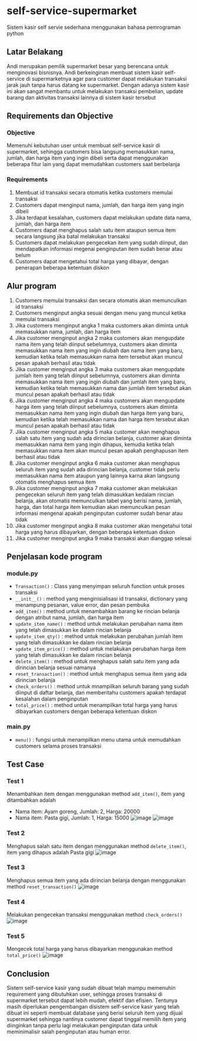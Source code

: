 # self-service-supermarket
Sistem kasir self servie sederhana menggunakan bahasa pemrograman python

## Latar Belakang
Andi merupakan pemilik supermarket besar yang berencana untuk menginovasi bisnisnya. Andi berkeinginan membuat sistem kasir self-service di supermarketnya agar para customer dapat melakukan transaksi jarak jauh tanpa harus datang ke supermarket. Dengan adanya sistem kasir ini akan sangat membantu untuk melakukan transaksi pembelian, update barang dan aktivitas transaksi lainnya di sistem kasir tersebut

## Requirements dan Objective
### Objective
Memenuhi kebutuhan user untuk membuat self-service kasir di supermarket, sehingga customers bisa langsung memasukkan nama, jumlah, dan harga item yang ingin dibeli serta dapat menggunakan beberapa fitur lain yang dapat memudahkan customers saat berbelanja

### Requirements
1. Membuat id transaksi secara otomatis ketika customers memulai transaksi
2. Customers dapat menginput nama, jumlah, dan harga item yang ingin dibeli
3. Jika terdapat kesalahan, customers dapat melakukan update data nama, jumlah, dan harga item
4. Customers dapat menghapus salah satu item ataupun semua item secara langsung jika batal melakukan transaksi
5. Customers dapat melakukan pengecekan item yang sudah diinput, dan mendapatkan informasi megenai penginputan item sudah benar atau belum
6. Customers dapat mengetahui total harga yang dibayar, dengan penerapan beberapa ketentuan diskon

## Alur program
1. Customers memulai transaksi dan secara otomatis akan memunculkan id transaksi
2. Customers menginput angka sesuai dengan menu yang muncul ketika memulai transaksi
3. Jika customers menginput angka 1 maka customers akan diminta untuk memasukkan nama, jumlah, dan harga item
4. Jika customer menginput angka 2 maka customers akan mengupdate nama item yang telah diinput sebelumnya, customers akan diminta memasukkan nama item yang ingin diubah dan nama item yang baru, kemudian ketika telah memasukkan nama item tersebut akan muncul pesan apakah berhasil atau tidak
5. Jika customer menginput angka 3 maka customers akan mengupdate jumlah item yang telah diinput sebelumnya, customers akan diminta memasukkan nama item yang ingin diubah dan jumlah item yang baru, kemudian ketika telah memasukkan nama dan jumlah item tersebut akan muncul pesan apakah berhasil atau tidak
6. Jika customer menginput angka 4 maka customers akan mengupdate harga item yang telah diinput sebelumnya, customers akan diminta memasukkan nama item yang ingin diubah dan harga item yang baru, kemudian ketika telah memasukkan nama dan harga item tersebut akan muncul pesan apakah berhasil atau tidak
7. Jika customer menginput angka 5 maka customer akan menghapus salah satu item yang sudah ada dirincian belanja, customer akan diminta memasukkan nama item yang ingin dihapus, kemudia ketika telah memasukkan nama item akan muncul pesan apakah penghapusan item berhasil atau tidak
8. Jika customer menginput angka 6 maka customer akan menghapus seluruh item yang sudah ada dirincian belanja, customer tidak perlu memasukkan nama item ataupun yang lainnya karna akan langsung otomatis menghapus semua item
9. Jika customer menginput angka 7 maka customer akan melakukan pengecekan seluruh item yang telah dimasukkan kedalam rincian belanja, akan otomatis memunculkan tabel yang berisi nama, jumlah, harga, dan total harga item kemudian akan memunculkan pesan informasi mengenai apakah penginputan customer sudah benar atau tidak
10. Jika customer menginput angka 8 maka customer akan mengetahui total harga yang harus dibayarkan, dengan beberapa ketentuan diskon
11. Jika customer menginput angka 9 maka transaksi akan dianggap selesai

## Penjelasan kode program
### module.py
* `Transaction()` : Class yang menyimpan seluruh function untuk proses transaksi
* `__init__()` : method yang menginisialisasi id transaksi, dictionary yang menampung pesanan, value error, dan pesan pembuka
* `add_item()` : method untuk menambahkan barang ke rincian belanja dengan atribut nama, jumlah, dan harga item
* `update_item_name()` : method untuk melakukan perubahan nama item yang telah dimasukkan ke dalam rincian belanja 
* `update_item_qty()` : method untuk melakukan perubahan jumlah item yang telah dimasukkan ke dalam rincian belanja 
* `update_item_price()` : method untuk melakukan perubahan harga item yang telah dimasukkan ke dalam rincian belanja 
* `delete_item()` : method untuk menghapus salah satu item yang ada dirincian belanja sesuai namanya
* `reset_transaction()` : method untuk menghapus semua item yang ada dirincian belanja
* `check_orders()` : method untuk mnampilkan seluruh barang yang sudah diinput di daftar belanja, dan memberitahu customers apakah terdapat kesalahan dalam penginputan
* `total_price()` : method untuk menampilkan total harga yang harus dibayarkan customers dengan beberapa ketentuan diskon

### main.py
* `menu()` : fungsi untuk menampilkan menu utama untuk memudahkan customers selama proses transaksi

## Test Case
### Test 1
Menambahkan item dengan menggunakan method `add_item()`, item yang ditambahkan adalah
* Nama item: Ayam goreng, Jumlah: 2, Harga: 20000
* Nama item: Pasta gigi, Jumlah: 1, Harga: 15000
![image](image/testcase1.png)
![image](image/testcase11.png)

### Test 2
Menghapus salah satu item dengan menggunakan method `delete_item()`, item yang dihapus adalah Pasta gigi
![image](image/testcase2.png)

### Test 3
Menghapus semua item yang ada dirincian belanja dengan menggunakan method `reset_transaction()`
![image](image/testcase3.png)

### Test 4
Melakukan pengecekan transaksi menggunakan method `check_orders()`
![image](image/testcase4.png)

### Test 5
Mengecek total harga yang harus dibayarkan menggunakan method `total_price()`
![image](image/testcase44.png)

## Conclusion
Sistem self-service kasir yang sudah dibuat telah mampu memenuhin requirement yang dibutuhkan user, sehingga proses transaksi di supermarket tersebut dapat lebih mudah, efektif dan efisien. Tentunya masih diperlukan pengembangan disistem self-service kasir yang telah dibuat ini seperti membuat database yang berisi seluruh item yang dijual supermarket sehingga nantinya customer dapat tinggal memilih item yang diinginkan tanpa perlu lagi melakukan penginputan data untuk meminimalisir salah penginputan atau human error.
